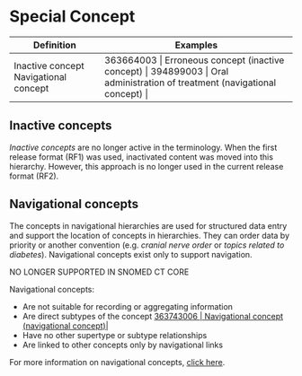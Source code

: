 # Special Concept



| Definition | Examples |
|---|---|
| Inactive concept Navigational concept | 363664003 \| Erroneous concept (inactive concept) \| 394899003 \| Oral administration of treatment (navigational concept) \| |

## Inactive concepts

 _Inactive concepts_ are no longer active in the terminology. When the first release format (RF1) was used, inactivated content was moved into this hierarchy. However, this approach is no longer used in the current release format (RF2). 

## Navigational concepts

The concepts in navigational hierarchies are used for structured data entry and support the location of concepts in hierarchies. They can order data by priority or another convention (e.g. _cranial nerve order_ or  _topics related to diabetes_). Navigational concepts exist only to support navigation.

NO LONGER SUPPORTED IN SNOMED CT CORE

Navigational concepts:

  * Are not suitable for recording or aggregating information
  * Are direct subtypes of the concept [ 363743006 | Navigational concept (navigational concept)|](http://snomed.info/id/363743006 "363743006 | Navigational concept \(navigational concept\) |")
  * Have no other supertype or subtype relationships
  * Are linked to other concepts only by navigational links

For more information on navigational concepts, [click here](Grouper-Concept_174691686.html). 

  

  

  

